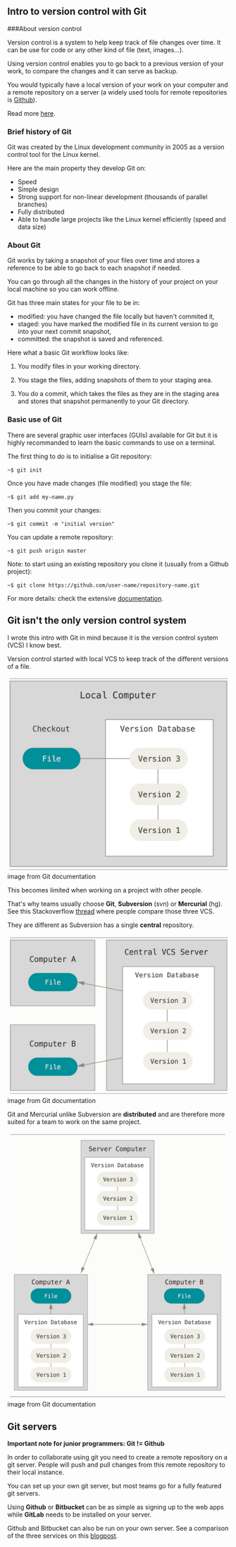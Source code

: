 ## Intro to version control with Git

###About version control

Version control is a system to help keep track of file changes over time.
It can be use for code or any other kind of file (text, images...).

Using version control enables you to go back to a previous version of your work, to compare the changes and it can serve as backup.

You would typically have a local version of your work on your computer and a remote repository on a server (a widely used tools for remote repositories is [Github](http://github.com/)).


Read more [here](https://git-scm.com/book/en/v2/Getting-Started-About-Version-Control).



### Brief history of Git

Git was created by the Linux development community in 2005 as a version control tool for the Linux kernel.

Here are the main property they develop Git on:

* Speed
* Simple design
* Strong support for non-linear development (thousands of parallel branches)
* Fully distributed
* Able to handle large projects like the Linux kernel efficiently (speed and data size)


### About Git

Git works by taking a snapshot of your files over time and stores a reference to be able to go back to each snapshot if needed.

You can go through all the changes in the history of your project on your local machine so you can work offline.

Git has three main states for your file to be in:

* modified: you have changed the file locally but haven't commited it,
* staged: you have marked the modified file in its current version to go into your next commit snapshot,
* committed: the snapshot is saved and referenced.


Here what a basic Git workflow looks like:

1. You modify files in your working directory.

2. You stage the files, adding snapshots of them to your staging area.

3. You do a commit, which takes the files as they are in the staging area and stores that snapshot permanently to your Git directory.


### Basic use of Git

There are several graphic user interfaces (GUIs) available for Git but it is highly recommanded to learn the basic commands to use on a terminal.

The first thing to do is to initialise a Git repository:
```
~$ git init
```

Once you have made changes (file modified) you stage the file:
```
~$ git add my-name.py
```

Then you commit your changes:
```
~$ git commit -m "initial version"
```

You can update a remote repository:
```
~$ git push origin master
```

Note: to start using an existing repository you clone it (usually from a Github project):
```
~$ git clone https://github.com/user-name/repository-name.git
```

For more details: check the extensive [documentation](https://git-scm.com/doc).


## Git isn't the only version control system

I wrote this intro with Git in mind because it is the version control system (VCS) I know best.

Version control started with local VCS to keep track of the different versions of a file.

![local VCS](img/local-vcs.png)
image from Git documentation

This becomes limited when working on a project with other people.

That's why teams usually choose **Git**, **Subversion** (svn) or **Mercurial** (hg).
See this Stackoverflow [thread](http://stackoverflow.com/questions/3183064/git-vs-mercurial-vs-svn) where people compare those three VCS.

They are different as Subversion has a single **central** repository.

![central VCS](img/central-vcs.png)
image from Git documentation

Git and Mercurial unlike Subversion are **distributed** and are therefore more suited for a team to work on the same project.

![distributed VCS](img/distributed-vcs.png)
image from Git documentation


## Git servers

**Important note for junior programmers: Git != Github**

In order to collaborate using git you need to create a remote repository on a git server.
People will push and pull changes from this remote repository to their local instance.


You can set up your own git server, but most teams go for a fully featured git servers.

Using **Github** or **Bitbucket** can be as simple as signing up to the web apps while **GitLab** needs to be installed on your server.

Github and Bitbucket can also be run on your own server. See a comparison of the three services on this [blogpost](https://technologyconversations.com/2015/10/16/github-vs-gitlabs-vs-bitbucket-server-formerly-stash/).
